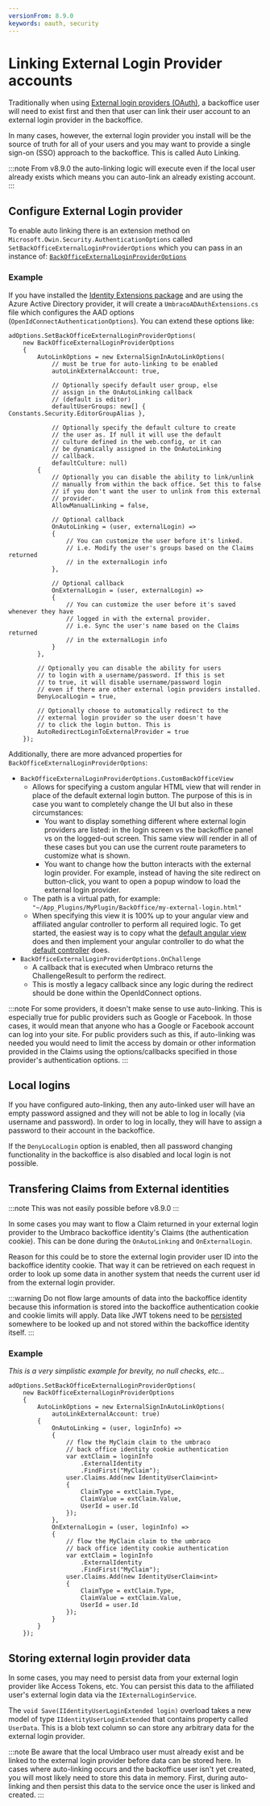 ```yaml
---
versionFrom: 8.9.0
keywords: oauth, security
---
```


# Linking External Login Provider accounts

Traditionally when using [External login providers (OAuth)](../external-login-providers/index-v7), a backoffice user will need to exist first and then that user can link their user account to an external login provider in the backoffice.

In many cases, however, the external login provider you install will be the source of truth for all of your users and you may want to provide a single sign-on (SSO) approach to the backoffice. This is called Auto Linking.

:::note
From v8.9.0 the auto-linking logic will execute even if the local user already exists which means you can auto-link an already existing account.
:::


## Configure External Login provider

To enable auto linking there is an extension method on `Microsoft.Owin.Security.AuthenticationOptions` called `SetBackOfficeExternalLoginProviderOptions` which you can pass in an instance of: [`BackOfficeExternalLoginProviderOptions`](https://github.com/umbraco/Umbraco-CMS/blob/v8/contrib/src/Umbraco.Web/Security/BackOfficeExternalLoginProviderOptions.cs)

### Example

If you have installed the [Identity Extensions package](https://github.com/umbraco/UmbracoIdentityExtensions) and are using the Azure Active Directory provider, it will create a `UmbracoADAuthExtensions.cs` file which configures the AAD options (`OpenIdConnectAuthenticationOptions`). You can extend these options like:

```Csharp
adOptions.SetBackOfficeExternalLoginProviderOptions(
    new BackOfficeExternalLoginProviderOptions
    {
        AutoLinkOptions = new ExternalSignInAutoLinkOptions(
            // must be true for auto-linking to be enabled
            autoLinkExternalAccount: true,

            // Optionally specify default user group, else
            // assign in the OnAutoLinking callback
            // (default is editor)
            defaultUserGroups: new[] { Constants.Security.EditorGroupAlias },

            // Optionally specify the default culture to create
            // the user as. If null it will use the default
            // culture defined in the web.config, or it can
            // be dynamically assigned in the OnAutoLinking
            // callback.
            defaultCulture: null)
        {
            // Optionally you can disable the ability to link/unlink
            // manually from within the back office. Set this to false
            // if you don't want the user to unlink from this external
            // provider.
            AllowManualLinking = false,

            // Optional callback
            OnAutoLinking = (user, externalLogin) =>
            {
                // You can customize the user before it's linked.
                // i.e. Modify the user's groups based on the Claims returned
                // in the externalLogin info
            },

            // Optional callback
            OnExternalLogin = (user, externalLogin) =>
            {
                // You can customize the user before it's saved whenever they have
                // logged in with the external provider.
                // i.e. Sync the user's name based on the Claims returned
                // in the externalLogin info
            }
        },

        // Optionally you can disable the ability for users
        // to login with a username/password. If this is set
        // to true, it will disable username/password login
        // even if there are other external login providers installed.
        DenyLocalLogin = true,

        // Optionally choose to automatically redirect to the
        // external login provider so the user doesn't have
        // to click the login button. This is
        AutoRedirectLoginToExternalProvider = true
    });
```

Additionally, there are more advanced properties for `BackOfficeExternalLoginProviderOptions`:

* `BackOfficeExternalLoginProviderOptions.CustomBackOfficeView`
  * Allows for specifying a custom angular HTML view that will render in place of the default external login button. The purpose of this is in case you want to completely change the UI but also in these circumstances:
    * You want to display something different where external login providers are listed: in the login screen vs the backoffice panel vs on the logged-out screen. This same view will render in all of these cases but you can use the current route parameters to customize what is shown.
    * You want to change how the button interacts with the external login provider. For example, instead of having the site redirect on button-click, you want to open a popup window to load the external login provider.
  * The path is a virtual path, for example: `"~/App_Plugins/MyPlugin/BackOffice/my-external-login.html"`
  * When specifying this view it is 100% up to your angular view and affiliated angular controller to perform all required logic. To get started, the easiest way is to copy what the [default angular view](https://github.com/umbraco/Umbraco-CMS/blob/v8/contrib/src/Umbraco.Web.UI.Client/src/views/components/application/umb-login.html#L126-L140) does and then implement your angular controller to do what the [default controller](https://github.com/umbraco/Umbraco-CMS/blob/v8/contrib/src/Umbraco.Web.UI.Client/src/common/directives/components/application/umblogin.directive.js#L48) does.
* `BackOfficeExternalLoginProviderOptions.OnChallenge`
  * A callback that is executed when Umbraco returns the ChallengeResult to perform the redirect.
  * This is mostly a legacy callback since any logic during the redirect should be done within the OpenIdConnect options.

:::note
For some providers, it doesn't make sense to use auto-linking. This is especially true for public providers such as Google or Facebook. In those cases, it would mean that anyone who has a Google or Facebook account can log into your site. For public providers such as this, if auto-linking was needed you would need to limit the access by domain or other information provided in the Claims using the options/callbacks specified in those provider's authentication options.
:::

## Local logins

If you have configured auto-linking, then any auto-linked user will have an empty password assigned and they will not be able to log in locally (via username and password). In order to log in locally, they will have to assign a password to their account in the backoffice.

If the `DenyLocalLogin` option is enabled, then all password changing functionality in the backoffice is also disabled and local login is not possible.

## Transfering Claims from External identities

:::note
This was not easily possible before v8.9.0
:::

In some cases you may want to flow a Claim returned in your external login provider to the Umbraco backoffice identity's Claims (the authentication cookie). This can be done during the `OnAutoLinking` and `OnExternalLogin`.

Reason for this could be to store the external login provider user ID into the backoffice identity cookie. That way it can be retrieved on each request in order to look up some data in another system that needs the current user id from the external login provider.

:::warning
Do not flow large amounts of data into the backoffice identity because this information is stored into the backoffice authentication cookie and cookie limits will apply. Data like JWT tokens need to be [persisted](#storing-external-login-provider-data) somewhere to be looked up and not stored within the backoffice identity itself.
:::

### Example

_This is a very simplistic example for brevity, no null checks, etc..._

```Csharp
adOptions.SetBackOfficeExternalLoginProviderOptions(
    new BackOfficeExternalLoginProviderOptions
    {
        AutoLinkOptions = new ExternalSignInAutoLinkOptions(
            autoLinkExternalAccount: true)
        {
            OnAutoLinking = (user, loginInfo) =>
            {
                // flow the MyClaim claim to the umbraco
                // back office identity cookie authentication
                var extClaim = loginInfo
                    .ExternalIdentity
                    .FindFirst("MyClaim");
                user.Claims.Add(new IdentityUserClaim<int>
                {
                    ClaimType = extClaim.Type,
                    ClaimValue = extClaim.Value,
                    UserId = user.Id
                });
            },
            OnExternalLogin = (user, loginInfo) =>
            {
                // flow the MyClaim claim to the umbraco
                // back office identity cookie authentication
                var extClaim = loginInfo
                    .ExternalIdentity
                    .FindFirst("MyClaim");
                user.Claims.Add(new IdentityUserClaim<int>
                {
                    ClaimType = extClaim.Type,
                    ClaimValue = extClaim.Value,
                    UserId = user.Id
                });
            }
        }
    });
```

## Storing external login provider data

In some cases, you may need to persist data from your external login provider like Access Tokens, etc. You can persist this data to the affiliated user's external login data via the `IExternalLoginService`.

The `void Save(IIdentityUserLoginExtended login)` overload takes a new model of type `IIdentityUserLoginExtended` that contains property called `UserData`. This is a blob text column so can store any arbitrary data for the external login provider.

:::note
Be aware that the local Umbraco user must already exist and be linked to the external login provider before data can be stored here. In cases where auto-linking occurs and the backoffice user isn't yet created, you will most likely need to store this data in memory. First, during auto-linking and then persist this data to the service once the user is linked and created.
:::
